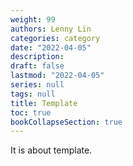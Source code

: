 ```yaml
---
weight: 99
authors: Lenny Lin
categories: category
date: "2022-04-05"
description: 
draft: false
lastmod: "2022-04-05"
series: null
tags: null
title: Template
toc: true
bookCollapseSection: true
---
```


It is about template.

<!--more-->

